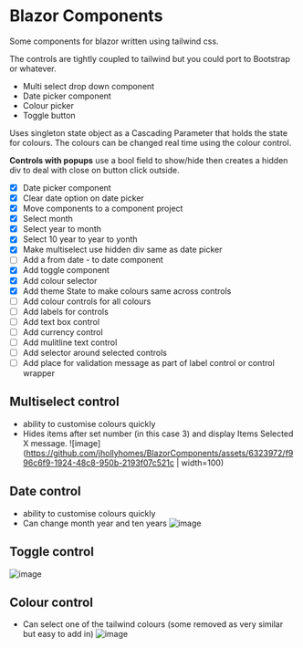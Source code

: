 # Blazor Components
Some components for blazor written using tailwind css.

The controls are tightly coupled to tailwind but you could port to Bootstrap or whatever.

- Multi select drop down component
- Date picker component
- Colour picker
- Toggle button

Uses singleton state object as a Cascading Parameter that holds the state for colours.  The colours can be changed real time using the colour control.

**Controls with popups** use a bool field to show/hide then creates a hidden div to deal with close on button click outside.

- [X] Date picker component
- [X] Clear date option on date picker
- [X] Move components to a component project
- [X] Select month
- [X] Select year to month
- [X] Select 10 year to year to yonth
- [X] Make multiselect use hidden div same as date picker
- [ ] Add a from date - to date component
- [X] Add toggle component
- [X] Add colour selector
- [X] Add theme State to make colours same across controls
- [ ] Add colour controls for all colours
- [ ] Add labels for controls
- [ ] Add text box control
- [ ] Add currency control
- [ ] Add mulitline text control
- [ ] Add selector around selected controls
- [ ] Add place for validation message as part of label control or control wrapper

## Multiselect control

- ability to customise colours quickly
- Hides items after set number (in this case 3) and display Items Selected X message.
![image](https://github.com/jhollyhomes/BlazorComponents/assets/6323972/f996c6f9-1924-48c8-950b-2193f07c521c | width=100)

## Date control
- ability to customise colours quickly
- Can change month year and ten years
![image](https://github.com/jhollyhomes/BlazorComponents/assets/6323972/fe70bfed-47bf-4a76-a9f8-dbdfd49be3f4)

## Toggle control
![image](https://github.com/jhollyhomes/BlazorComponents/assets/6323972/e56df648-5301-4706-8972-2ae034526a3c)

## Colour control
- Can select one of the tailwind colours (some removed as very similar but easy to add in)
![image](https://github.com/jhollyhomes/BlazorComponents/assets/6323972/7b4bca09-a7da-4012-b9d8-b9fe02c72e93)

